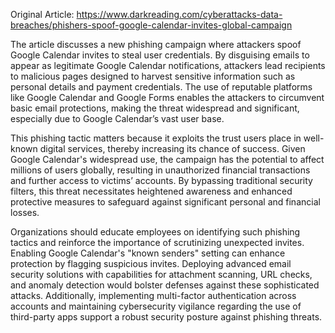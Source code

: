 Original Article: https://www.darkreading.com/cyberattacks-data-breaches/phishers-spoof-google-calendar-invites-global-campaign

The article discusses a new phishing campaign where attackers spoof Google Calendar invites to steal user credentials. By disguising emails to appear as legitimate Google Calendar notifications, attackers lead recipients to malicious pages designed to harvest sensitive information such as personal details and payment credentials. The use of reputable platforms like Google Calendar and Google Forms enables the attackers to circumvent basic email protections, making the threat widespread and significant, especially due to Google Calendar’s vast user base.

This phishing tactic matters because it exploits the trust users place in well-known digital services, thereby increasing its chance of success. Given Google Calendar's widespread use, the campaign has the potential to affect millions of users globally, resulting in unauthorized financial transactions and further access to victims’ accounts. By bypassing traditional security filters, this threat necessitates heightened awareness and enhanced protective measures to safeguard against significant personal and financial losses.

Organizations should educate employees on identifying such phishing tactics and reinforce the importance of scrutinizing unexpected invites. Enabling Google Calendar's "known senders" setting can enhance protection by flagging suspicious invites. Deploying advanced email security solutions with capabilities for attachment scanning, URL checks, and anomaly detection would bolster defenses against these sophisticated attacks. Additionally, implementing multi-factor authentication across accounts and maintaining cybersecurity vigilance regarding the use of third-party apps support a robust security posture against phishing threats.